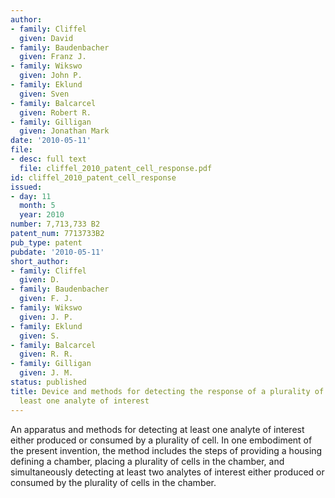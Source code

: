 ```yaml
---
author:
- family: Cliffel
  given: David
- family: Baudenbacher
  given: Franz J.
- family: Wikswo
  given: John P.
- family: Eklund
  given: Sven
- family: Balcarcel
  given: Robert R.
- family: Gilligan
  given: Jonathan Mark
date: '2010-05-11'
file:
- desc: full text
  file: cliffel_2010_patent_cell_response.pdf
id: cliffel_2010_patent_cell_response
issued:
- day: 11
  month: 5
  year: 2010
number: 7,713,733 B2
patent_num: 7713733B2
pub_type: patent
pubdate: '2010-05-11'
short_author:
- family: Cliffel
  given: D.
- family: Baudenbacher
  given: F. J.
- family: Wikswo
  given: J. P.
- family: Eklund
  given: S.
- family: Balcarcel
  given: R. R.
- family: Gilligan
  given: J. M.
status: published
title: Device and methods for detecting the response of a plurality of cells to at
  least one analyte of interest
---
```

An apparatus and methods for detecting at least one analyte of interest either produced or consumed by a plurality of cell. In one embodiment of the present invention, the method includes the steps of providing a housing defining a chamber, placing a plurality of cells in the chamber, and simultaneously detecting at least two analytes of interest either produced or consumed by the plurality of cells in the chamber.
